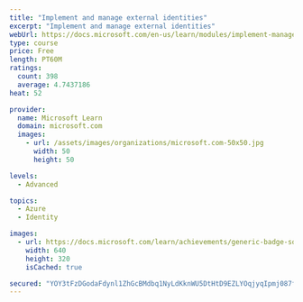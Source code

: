 ```yaml
---
title: "Implement and manage external identities"
excerpt: "Implement and manage external identities"
webUrl: https://docs.microsoft.com/en-us/learn/modules/implement-manage-external-identities/
type: course
price: Free
length: PT60M
ratings:
  count: 398
  average: 4.7437186
heat: 52

provider:
  name: Microsoft Learn
  domain: microsoft.com
  images:
    - url: /assets/images/organizations/microsoft.com-50x50.jpg
      width: 50
      height: 50

levels:
  - Advanced

topics:
  - Azure
  - Identity

images:
  - url: https://docs.microsoft.com/learn/achievements/generic-badge-social.png
    width: 640
    height: 320
    isCached: true

secured: "YOY3tFzDGodaFdynl1ZhGcBMdbq1NyLdKknWU5DtHtD9EZLYOqjyqIpmj087f7CpTVIl+ou79aV9VRzH6/9QqKzBzb1tJsw46zikAFU0FrSHBBEDG2QQ0Nt6r9CdLep0Cjv+CeRaPhwx9GEdsFp2bkLR+xzSKFL7duSnHnC21ggdVccETJTfox0+0R5K6dC2k21FquJDOpBUmmnQgIFnaSYUu7F8oCF51gjPMtSloCRIBLo5WcRidf8gdjKy0Gdc9Da8RJyAm2jLlJ+VnFXO1lbpb9d5RIiP03mte+PKZbfx84m1ce3BvVeG9TMT6vJYa2Gh4A2AKRsX/rUHt/b7TkqIm+5DAi+pAUkEc9qTdDmVpF0lk+TYFtRHPDZyuS9U07xu7N/HbGWFoxiWUcDqWGH1pFzG3JcBKh0+Ug0GJMM=;LYQ8GD4kE187XiXKQBlf8Q=="
---
```


